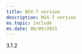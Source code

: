```yaml
---
title: NSX-T version
description: NSX-T version 
ms.topic: include
ms.date: 08/09/2021
---
```


3.1.2